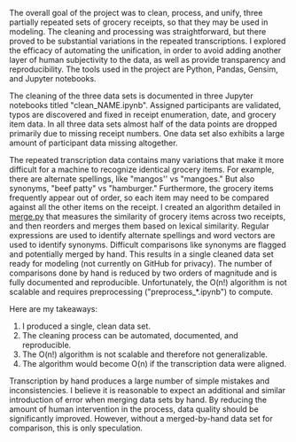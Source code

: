 The overall goal of the project was to clean, process, and unify, three partially repeated sets of grocery receipts, so that they may be used in modeling. The cleaning and processing was straightforward, but there proved to be substantial variations in the repeated transcriptions. I explored the efficacy of automating the unification, in order to avoid adding another layer of human subjectivity to the data, as well as provide transparency and reproducibility. The tools used in the project are Python, Pandas, Gensim, and Jupyter notebooks.

The cleaning of the three data sets is documented in three Jupyter notebooks titled "clean_NAME.ipynb". Assigned participants are validated, typos are discovered and fixed in receipt enumeration, date, and grocery item data. In all three data sets almost half of the data points are dropped primarily due to missing receipt numbers. One data set also exhibits a large amount of participant data missing altogether.

The repeated transcription data contains many variations that make it more difficult for a machine to recognize identical grocery items. For example, there are alternate spellings, like "mangos'' vs "mangoes." But also synonyms, "beef patty" vs "hamburger." Furthermore, the grocery items frequently appear out of order, so each item may need to be compared against all the other items on the receipt. I created an algorithm detailed in [merge.py](https://github.com/jjailer/cookies-cognition/blob/679a38025c02698099cb9ed5d83074969bf9b92c/Scripts/merge.py#L53) that measures the similarity of grocery items across two receipts, and then reorders and merges them based on lexical similarity. Regular expressions are used to identify alternate spellings and word vectors are used to identify synonyms. Difficult comparisons like synonyms are flagged and potentially merged by hand. This results in a single cleaned data set ready for modeling (not currently on GitHub for privacy). The number of comparisons done by hand is reduced by two orders of magnitude and is fully documented and reproducible. Unfortunately, the O(n!) algorithm is not scalable and requires preprocessing ("preprocess_*.ipynb") to compute.

Here are my takeaways:
1. I produced a single, clean data set.
2. The cleaning process can be automated, documented, and reproducible.
3. The O(n!) algorithm is not scalable and therefore not generalizable.
4. The algorithm would become O(n) if the transcription data were aligned.

Transcription by hand produces a large number of simple mistakes and inconsistencies. I believe it is reasonable to expect an additional and similar introduction of error when merging data sets by hand. By reducing the amount of human intervention in the process, data quality should be significantly improved. However, without a merged-by-hand data set for comparison, this is only speculation.
